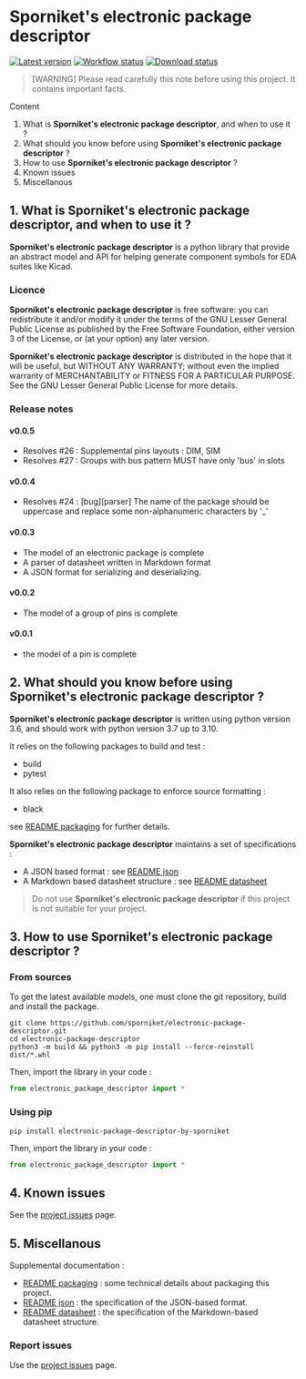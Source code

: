 # Sporniket's electronic package descriptor

[![Latest version](https://img.shields.io/github/v/release/sporniket/electronic-package-descriptor?include_prereleases)](https://github.com/sporniket/electronic-package-descriptor/releases)
[![Workflow status](https://img.shields.io/github/workflow/status/sporniket/electronic-package-descriptor/Python%20package)](https://github.com/sporniket/electronic-package-descriptor/actions/workflows/python-package.yml)
[![Download status](https://img.shields.io/pypi/dm/electronic-package-descriptor-by-sporniket)](https://pypi.org/project/electronic-package-descriptor-by-sporniket/)

> [WARNING] Please read carefully this note before using this project. It contains important facts.

Content

1. What is **Sporniket's electronic package descriptor**, and when to use it ?
2. What should you know before using **Sporniket's electronic package descriptor** ?
3. How to use **Sporniket's electronic package descriptor** ?
4. Known issues
5. Miscellanous

## 1. What is **Sporniket's electronic package descriptor**, and when to use it ?

**Sporniket's electronic package descriptor** is a python library that provide an abstract model and API for helping generate component symbols for EDA suites like Kicad.


### Licence

**Sporniket's electronic package descriptor** is free software: you can redistribute it and/or modify it under the terms of the GNU Lesser General Public License as published by the Free Software Foundation, either version 3 of the License, or (at your option) any later version.

**Sporniket's electronic package descriptor** is distributed in the hope that it will be useful, but WITHOUT ANY WARRANTY; without even the implied warranty of MERCHANTABILITY or FITNESS FOR A PARTICULAR PURPOSE. See the GNU Lesser General Public License for more details.

### Release notes

#### v0.0.5

* Resolves #26 : Supplemental pins layouts : DIM, SIM
* Resolves #27 : Groups with bus pattern MUST have only 'bus' in slots

#### v0.0.4

* Resolves #24 : [bug][parser] The name of the package should be uppercase and replace some non-alphanumeric characters by '_'

#### v0.0.3

* The model of an electronic package is complete
* A parser of datasheet written in Markdown format
* A JSON format for serializing and deserializing.

#### v0.0.2

* The model of a group of pins is complete

#### v0.0.1

* the model of a pin is complete

## 2. What should you know before using **Sporniket's electronic package descriptor** ?

**Sporniket's electronic package descriptor** is written using python version 3.6, and should work with python version 3.7 up to 3.10.

It relies on the following packages to build and test :

* build
* pytest

It also relies on the following package to enforce source formatting :

* black

see [README packaging](https://github.com/sporniket/electronic-package-descriptor/blob/main/README-packaging.md) for further details.

**Sporniket's electronic package descriptor** maintains a set of specifications :

* A JSON based format : see [README json](https://github.com/sporniket/electronic-package-descriptor/blob/main/README-json.md)
* A Markdown based datasheet structure : see [README datasheet](https://github.com/sporniket/electronic-package-descriptor/blob/main/README-datasheet.md)

> Do not use **Sporniket's electronic package descriptor** if this project is not suitable for your project.

## 3. How to use **Sporniket's electronic package descriptor** ?

### From sources

To get the latest available models, one must clone the git repository, build and install the package.

	git clone https://github.com/sporniket/electronic-package-descriptor.git
	cd electronic-package-descriptor
	python3 -m build && python3 -m pip install --force-reinstall dist/*.whl

Then, import the library in your code :

```python
from electronic_package_descriptor import *
```

### Using pip

```
pip install electronic-package-descriptor-by-sporniket
```

Then, import the library in your code :

```python
from electronic_package_descriptor import *
```

## 4. Known issues
See the [project issues](https://github.com/sporniket/electronic-package-descriptor/issues) page.

## 5. Miscellanous

Supplemental documentation :

* [README packaging](https://github.com/sporniket/electronic-package-descriptor/blob/main/README-packaging.md) : some technical details about packaging this project.
* [README json](https://github.com/sporniket/electronic-package-descriptor/blob/main/README-json.md) : the specification of the JSON-based format.
* [README datasheet](https://github.com/sporniket/electronic-package-descriptor/blob/main/README-datasheet.md) : the specification of the Markdown-based datasheet structure.

### Report issues
Use the [project issues](https://github.com/sporniket/electronic-package-descriptor/issues) page.
